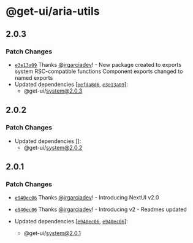 # @get-ui/aria-utils

## 2.0.3

### Patch Changes

- [`e3e13a09`](https://github.com/get-ui/nextui/commit/e3e13a095f2347ff279c85e6a5d3798f36c6533f) Thanks [@jrgarciadev](https://github.com/jrgarciadev)! - New package created to exports system RSC-compatible functions
  Component exports changed to named exports
- Updated dependencies [[`eefda8d6`](https://github.com/get-ui/nextui/commit/eefda8d6e2088526e0dbb2026d807b53d2a97782), [`e3e13a09`](https://github.com/get-ui/nextui/commit/e3e13a095f2347ff279c85e6a5d3798f36c6533f)]:
  - @get-ui/system@2.0.3

## 2.0.2

### Patch Changes

- Updated dependencies []:
  - @get-ui/system@2.0.2

## 2.0.1

### Patch Changes

- [`e940ec06`](https://github.com/get-ui/nextui/commit/e940ec06ac5e46340d5956fb7c455a6ab3de3140) Thanks [@jrgarciadev](https://github.com/jrgarciadev)! - Introducing NextUI v2.0

- [`e940ec06`](https://github.com/get-ui/nextui/commit/e940ec06ac5e46340d5956fb7c455a6ab3de3140) Thanks [@jrgarciadev](https://github.com/jrgarciadev)! - Introducing v2 - Readmes updated

- Updated dependencies [[`e940ec06`](https://github.com/get-ui/nextui/commit/e940ec06ac5e46340d5956fb7c455a6ab3de3140), [`e940ec06`](https://github.com/get-ui/nextui/commit/e940ec06ac5e46340d5956fb7c455a6ab3de3140)]:
  - @get-ui/system@2.0.1
